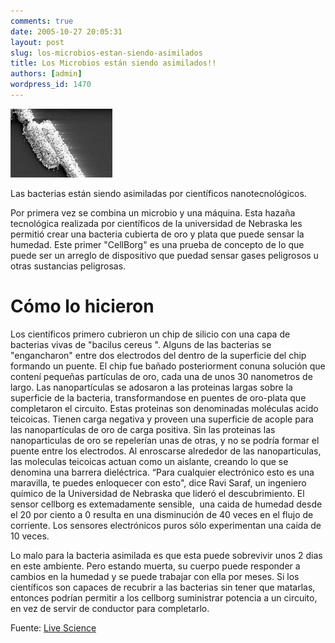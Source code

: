 ```yaml
---
comments: true
date: 2005-10-27 20:05:31
layout: post
slug: los-microbios-estan-siendo-asimilados
title: Los Microbios están siendo asimilados!!
authors: [admin]
wordpress_id: 1470
---
```


![](051027_cellborg_01.jpg)

Las bacterias están siendo asimiladas por científicos nanotecnológicos.

Por primera vez se combina un microbio y una máquina. Esta hazaña tecnológica realizada por científicos de la universidad de Nebraska les permitió crear una bacteria cubierta de oro y plata que puede sensar la humedad. Este primer "CellBorg" es una prueba de concepto de lo que puede ser un arreglo de dispositivo que puedad sensar gases peligrosos u otras sustancias peligrosas.

# Cómo lo hicieron

Los científicos primero cubrieron un chip de silicio con una capa de bacterias vivas de "bacilus cereus ". Alguns de las bacterias se "engancharon" entre dos electrodos del dentro de la superficie del chip formando un puente. El chip fue bañado posteriorment conuna solución que contení pequeñas partículas de oro, cada una de unos 30 nanometros de largo. Las nanopartículas se adosaron a las proteinas largas sobre la superficie de la bacteria, transformandose en puentes de oro-plata que completaron el circuito. Estas proteinas son denominadas moléculas acido teicoicas. Tienen carga negativa y proveen una superficie de acople para las nanopartículas de oro de carga positiva. Sin las proteinas las nanoparticulas de oro se repelerían unas de otras, y no se podría formar el puente entre los electrodos. Al enroscarse alrededor de las nanoparticulas, las moleculas teicoicas actuan como un aislante, creando lo que se denomina una barrera dieléctrica. “Para cualquier electrónico esto es una maravilla, te puedes enloquecer con esto", dice Ravi Saraf, un ingeniero químico de la Universidad de Nebraska que lideró el descubrimiento. El sensor cellborg es extemadamente sensible,  una caida de humedad desde el 20 por ciento a 0 resulta en una disminución de 40 veces en el flujo de corriente. Los sensores electrónicos puros sólo experimentan una caida de 10 veces.

Lo malo para la bacteria asimilada es que esta puede sobrevivir unos 2 dias en este ambiente. Pero estando muerta, su cuerpo puede responder a cambios en la humedad y se puede trabajar con ella por meses. Si los científicos son capaces de recubrir a las bacterias sin tener que matarlas, entonces podrían permitir a los cellborg suministrar potencia a un circuito, en vez de servir de conductor para completarlo.

Fuente: [Live Science](http://replay.waybackmachine.org/20060211180339/http://www.livescience.com/technology/051027_cellborg_sensor.html)
